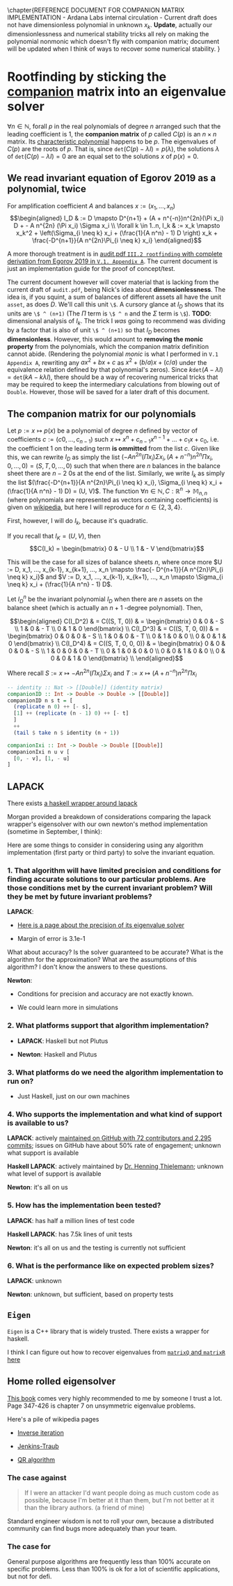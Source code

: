 \chapter{REFERENCE DOCUMENT FOR COMPANION MATRIX IMPLEMENTATION - Ardana Labs internal circulation - Current draft does not have dimensionless polynomial in unknown $x_k$. **Update**, actually our dimensionlessness and numerical stability tricks all rely on making the polynomial nonmonic which doesn't fly with companion matrix; document will be updated when I think of ways to recover some numerical stability. }

# Rootfinding by sticking the [companion](https://en.wikipedia.org/wiki/Companion_matrix) matrix into an eigenvalue solver

$\forall n \in \mathbb{N}$, forall $p$ in the real polynomials of degree $n$ arranged such that the leading coefficient is $1$, the **companion matrix** of $p$ called $C(p)$ is an $n \times n$ matrix. Its [characteristic polynomial](https://en.wikipedia.org/wiki/Characteristic_polynomial) happens to be $p$. The eigenvalues of $C(p)$ are the roots of $p$. That is, since $\texttt{det}(C(p) - \lambda I) = p(\lambda)$, the solutions $\lambda$ of $\texttt{det}(C(p) - \lambda I) = 0$ are an equal set to the solutions $x$ of $p(x) = 0$.

## We read invariant equation of Egorov 2019 as a polynomial, twice

For amplification coefficient $A$ and balances $x := (x_1, ..., x_n)$
$$\begin{aligned}
    I_D & := D \mapsto D^{n+1} + (A + n^{-n})n^{2n}(\Pi x_i) D + - A n^{2n} (\Pi x_i) \Sigma x_i \\
    \forall k \in 1..n, I_k & := x_k \mapsto x_k^2 + \left(\Sigma_{i \neq k} x_i + (\frac{1}{A n^n} - 1) D \right) x_k + \frac{-D^{n+1}}{A n^{2n}\Pi_{i \neq k} x_i}
\end{aligned}$$

A more thorough treatment is in [audit.pdf `III.2 rootfinding` with complete derivation from Egorov 2019 in `V.1.
Appendix A`](https://github.com/ArdanaLabs/audit/blob/main/audit.pdf). The current document is just an implementation guide for the proof of concept/test.

The current document however will cover material that is lacking from the current draft of `audit.pdf`, being Nick's idea about **dimensionlessness**. The idea is, if you squint, a sum of balances of different assets all have the unit `asset`, as does $D$. We'll call this unit `\$`. A cursory glance at $I_D$ shows that its units are `\$ ^ (n+1)` (The $\Pi$ term is `\$ ^ n` and the $\Sigma$ term is `\$`). **TODO**: dimensional analysis of $I_k$. The trick I _was_ going to recommend was dividing by a factor that is also of unit `\$ ^ (n+1)` so that $I_D$ becomes **dimensionless**. However, this would amount to **removing the monic property** from the polynomials, which the companion matrix definition cannot abide. (Rendering the polynomial _monic_ is what I performed in `V.1 Appendix A`, rewriting any $ax^2 + bx + c$ as $x^2 + (b/a)x + (c/a)$ under the equivalence relation defined by that polynomial's zeros). Since $k\texttt{det}(A - \lambda I) = \texttt{det}(kA - k \lambda I)$, there should be a way of recovering numerical tricks that may be required to keep the intermediary calculations from blowing out of `Double`. However, those will be saved for a later draft of this document.

## The companion matrix for our polynomials

Let $p := x \mapsto p(x)$ be a polynomial of degree $n$ defined by vector of coefficients $c := (c0, ..., c_{n-1})$ such $x \mapsto x^n + c_{n-1} x^{n-1} + ... + c_1 x + c_0$, i.e. the coefficient $1$ on the leading term **is ommitted** from the list $c$. Given like this, we can rewrite $I_D$ as simply the list $(- A n^{2n} (\Pi x_i) \Sigma x_i, (A + n^{-n})n^{2n}\Pi x_i, 0, ..., 0) = (S, T, 0, ..., 0)$ such that when there are $n$ balances in the balance sheet there are $n - 2$ $0$s at the end of the list. Similarly, we write $I_k$ as simply the list $(\frac{-D^{n+1}}{A n^{2n}\Pi_{i \neq k} x_i}, \Sigma_{i \neq k} x_i + (\frac{1}{A n^n} - 1) D) = (U, V)$. The function $\forall n \in \mathbb{N}, C : \mathbb{R}^n \rightarrow \mathbb{M}_{n,n}$ (where polynomials are represented as vectors containing coefficients) is given on [wikipedia](https://en.wikipedia.org/wiki/Companion_matrix), but here I will reproduce for $n \in \{2,3,4\}$.

First, however, I will do $I_k$, because it's quadratic.

If you recall that $I_K = (U, V)$, then
$$C(I_k) = \begin{bmatrix} 0 & - U \\ 1 & - V \end{bmatrix}$$

This will be the case for all sizes of balance sheets $n$, where once more $U := D, x_1, ..., x_{k-1}, x_{k+1}, ..., x_n \mapsto \frac{- D^{n+1}}{A n^{2n}\Pi_{i \neq k} x_i}$ and $V := D, x_1, ..., x_{k-1}, x_{k+1}, ..., x_n \mapsto \Sigma_{i \neq k} x_i + (\frac{1}{A n^n} - 1) D$.

Let $I_D^n$ be the invariant polynomial $I_D$ when there are $n$ assets on the balance sheet (which is actually an $n+1$ -degree polynomial). Then, 

$$\begin{aligned}
  C(I_D^2) & = C((S, T, 0)) & = \begin{bmatrix} 0 & 0 & - S \\ 1 & 0 & - T \\ 0 & 1 & 0 \end{bmatrix} \\
  C(I_D^3) & = C((S, T, 0, 0)) & = \begin{bmatrix} 0 & 0 & 0 & - S \\ 1 & 0 & 0 & - T \\ 0 & 1 & 0 & 0 \\ 0 & 0 & 1 & 0 \end{bmatrix} \\
  C(I_D^4) & = C((S, T, 0, 0, 0)) & = \begin{bmatrix} 0 & 0 & 0 & 0 & - S \\ 1 & 0 & 0 & 0 & - T \\ 0 & 1 & 0 & 0 & 0 \\ 0 & 0 & 1 & 0 & 0 \\ 0 & 0 & 0 & 1 & 0 \end{bmatrix} \\
\end{aligned}$$

Where recall $S := x \mapsto - A n^{2n} (\Pi x_i) \Sigma x_i$ and $T := x \mapsto (A + n^{-n})n^{2n}\Pi x_i$


```haskell
-- identity :: Nat -> [[Double]] (identity matrix)
companionID :: Int -> Double -> Double -> [[Double]]
companionID n s t = [
  (replicate n 0) ++ [- s],
  [1] ++ (replicate (n - 1) 0) ++ [- t]
  ] 
  ++ 
  (tail $ take n $ identity (n + 1))

companionIxi :: Int -> Double -> Double [[Double]]
companionIxi n u v [
  [0, - v], [1, - u]
]
```



## LAPACK

There exists [a haskell wrapper around lapack](https://hackage.haskell.org/package/lapack)

Morgan provided a breakdown of considerations comparing the lapack wrapper's eigensolver with our own newton's method implementation (sometime in September, I think):

Here are some things to consider in considering using any algorithm implementation (first party or third party) to solve the invariant equation.

### 1. That algorithm will have limited precision and conditions for finding accurate solutions to our particular problems. Are those conditions met by the current invariant problem? Will they be met by future invariant problems?

**LAPACK**:

- [Here is a page about the precision of its eigenvalue solver](https://www.netlib.org/lapack/lug/node91.html)

- Margin of error is 3.1e-1

What about accuracy? Is the solver guaranteed to be accurate? What is the algorithm for the approximation? What are the assumptions of this algorithm? I don't know the answers to these questions.

**Newton**: 

- Conditions for precision and accuracy are not exactly known.

- We could learn more in simulations

### 2. What platforms support that algorithm implementation?
- **LAPACK**: Haskell but not Plutus

- **Newton**: Haskell and Plutus

### 3. What platforms do we need the algorithm implementation to run on?

- Just Haskell, just on our own machines

### 4. Who supports the implementation and what kind of support is available to us?

**LAPACK**: actively [maintained on GitHub with 72 contributors and 2,295 commits](https://github.com/Reference-LAPACK/lapack); issues on GitHub have about 50% rate of engagement; unknown what support is available

**Haskell LAPACK**: actively maintained by [Dr. Henning Thielemann](http://henning-thielemann.de/); unknown what level of support is available

**Newton**: it's all on us

### 5. How has the implementation been tested?

**LAPACK**: has half a million lines of test code

**Haskell LAPACK**: has 7.5k lines of unit tests

**Newton**: it's all on us and the testing is currently not sufficient

### 6. What is the performance like on expected problem sizes?

**LAPACK**: unknown

**Newton**: unknown, but sufficient, based on property tests

## `Eigen`

`Eigen` is a C++ library that is widely trusted. There exists a wrapper for haskell. 

I think I can figure out how to recover eigenvalues from [`matrixQ` and `matrixR` here](https://hackage.haskell.org/package/eigen-3.3.7.0/docs/Eigen-Solver-SparseLA.html)

## Home rolled eigensolver

[This book](https://www.cs.cornell.edu/cv/GVL4/golubandvanloan.htm) comes very highly recommended to me by someone I trust a lot. Page 347-426 is chapter 7 on unsymmetric eigenvalue problems. 

Here's a pile of wikipedia pages

- [Inverse iteration](https://en.wikipedia.org/wiki/Inverse_iteration)

- [Jenkins-Traub](https://en.wikipedia.org/wiki/Jenkins%E2%80%93Traub_algorithm)

- [QR algorithm](https://en.m.wikipedia.org/wiki/QR_algorithm)

### The case against

> If I were an attacker I'd want people doing as much custom code as possible, because I'm better at it than them, but I'm not better at it than the library authors. (a friend of mine)

Standard engineer wisdom is not to roll your own, because a distributed community can find bugs more adequately than your team. 

### The case for 

General purpose algorithms are frequently less than 100% accurate on specific problems. Less than 100% is ok for a lot of scientific applications, but not for defi. 

